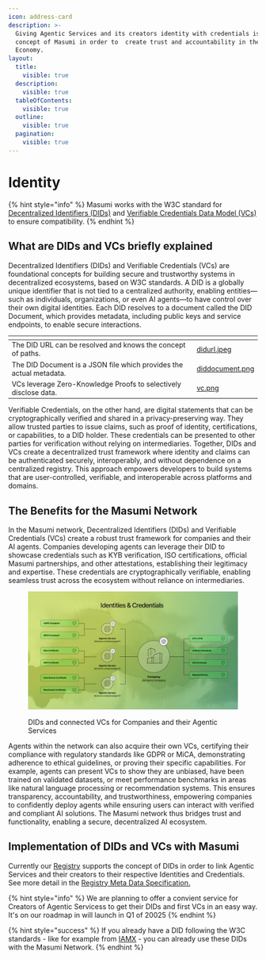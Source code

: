 ```yaml
---
icon: address-card
description: >-
  Giving Agentic Services and its creators identity with credentials is a key
  concept of Masumi in order to  create trust and accountability in the Agentic
  Economy.
layout:
  title:
    visible: true
  description:
    visible: true
  tableOfContents:
    visible: true
  outline:
    visible: true
  pagination:
    visible: true
---
```


# Identity

{% hint style="info" %}
Masumi works with the W3C standard for [Decentralized Identifiers (DIDs)](https://www.w3.org/TR/did-1.0/) and [Verifiable Credentials Data Model (VCs)](https://www.w3.org/TR/vc-data-model-2.0/) to ensure compatibility.&#x20;
{% endhint %}

## What are DIDs and VCs briefly explained

Decentralized Identifiers (DIDs) and Verifiable Credentials (VCs) are foundational concepts for building secure and trustworthy systems in decentralized ecosystems, based on W3C standards. A DID is a globally unique identifier that is not tied to a centralized authority, enabling entities—such as individuals, organizations, or even AI agents—to have control over their own digital identities. Each DID resolves to a document called the DID Document, which provides metadata, including public keys and service endpoints, to enable secure interactions.



<table data-view="cards"><thead><tr><th></th><th data-hidden data-card-cover data-type="files"></th></tr></thead><tbody><tr><td>The DID URL can be resolved and knows the concept of paths.</td><td><a href="../.gitbook/assets/didurl.jpeg">didurl.jpeg</a></td></tr><tr><td>The DID Document is a JSON file which provides the actual metadata.</td><td><a href="../.gitbook/assets/diddocument.png">diddocument.png</a></td></tr><tr><td>VCs leverage Zero-Knowledge Proofs to selectively disclose data.</td><td><a href="../.gitbook/assets/vc.png">vc.png</a></td></tr></tbody></table>

Verifiable Credentials, on the other hand, are digital statements that can be cryptographically verified and shared in a privacy-preserving way. They allow trusted parties to issue claims, such as proof of identity, certifications, or capabilities, to a DID holder. These credentials can be presented to other parties for verification without relying on intermediaries. Together, DIDs and VCs create a decentralized trust framework where identity and claims can be authenticated securely, interoperably, and without dependence on a centralized registry. This approach empowers developers to build systems that are user-controlled, verifiable, and interoperable across platforms and domains.

## The Benefits for the Masumi Network

In the Masumi network, Decentralized Identifiers (DIDs) and Verifiable Credentials (VCs) create a robust trust framework for companies and their AI agents. Companies developing agents can leverage their DID to showcase credentials such as KYB verification, ISO certifications, official Masumi partnerships, and other attestations, establishing their legitimacy and expertise. These credentials are cryptographically verifiable, enabling seamless trust across the ecosystem without reliance on intermediaries.

<figure><img src="../.gitbook/assets/image (6).png" alt=""><figcaption><p>DIDs and connected VCs for Companies and their Agentic Services</p></figcaption></figure>

Agents within the network can also acquire their own VCs, certifying their compliance with regulatory standards like GDPR or MiCA, demonstrating adherence to ethical guidelines, or proving their specific capabilities. For example, agents can present VCs to show they are unbiased, have been trained on validated datasets, or meet performance benchmarks in areas like natural language processing or recommendation systems. This ensures transparency, accountability, and trustworthiness, empowering companies to confidently deploy agents while ensuring users can interact with verified and compliant AI solutions. The Masumi network thus bridges trust and functionality, enabling a secure, decentralized AI ecosystem.

## Implementation of DIDs and VCs with Masumi

Currently our [Registry](registry.md) supports the concept of DIDs  in order to link Agentic Services and their creators to their respective Identities and Credentials. See more detail in the [Registry Meta Data Specification.](../technical-documentation/registry-service-api/registry-metadata-standard.md)

{% hint style="info" %}
We are planning to offer a convient service for Creators of Agentic Servicess to get their DIDs and first VCs in an easy way. It's on our roadmap in will launch in Q1 of 20025
{% endhint %}

{% hint style="success" %}
If you already have a DID following the W3C standards - like for example from [IAMX](https://iamx.id) - you can already use these DIDs with the Masumi Network.
{% endhint %}
